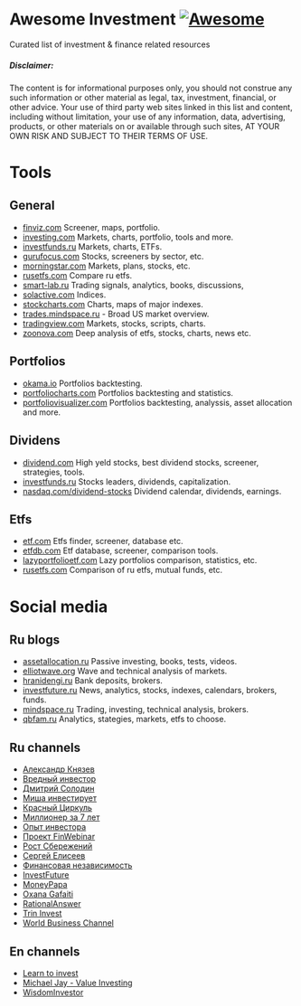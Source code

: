 # Awesome Investment [![Awesome](https://cdn.rawgit.com/sindresorhus/awesome/d7305f38d29fed78fa85652e3a63e154dd8e8829/media/badge.svg)](https://github.com/sindresorhus/awesome)

Curated list of investment &amp; finance related resources

##### Disclaimer: 
The content is for informational purposes only, you should not construe any such information or other material as legal, tax, investment, financial, or other advice.  Your use of third party web sites linked in this list and content, including without limitation, your use of any information, data, advertising, products, or other materials on or available through such sites, AT YOUR OWN RISK AND SUBJECT TO THEIR TERMS OF USE.

# Tools
## General
* [finviz.com](https://finviz.com) Screener, maps, portfolio.
* [investing.com](https://in.investing.com/) Markets, charts, portfolio, tools and more.
* [investfunds.ru](https://investfunds.ru/) Markets, charts, ETFs. 
* [gurufocus.com](https://www.gurufocus.com) Stocks, screeners by sector, etc.
* [morningstar.com](https://www.morningstar.com/) Markets, plans, stocks, etc.
* [rusetfs.com](https://rusetfs.com/) Compare ru etfs.
* [smart-lab.ru](https://smart-lab.ru/) Trading signals, analytics, books, discussions, 
* [solactive.com](https://www.solactive.com/indices/) Indices.
* [stockcharts.com](https://stockcharts.com/) Charts, maps of major indexes.
* [trades.mindspace.ru](https://trades.mindspace.ru/) - Broad US market overview.
* [tradingview.com](https://ru.tradingview.com/) Markets, stocks, scripts, charts.
* [zoonova.com](https://www.zoonova.com/) Deep analysis of etfs, stocks, charts, news etc.

## Portfolios
* [okama.io](https://okama.io/#/lazy-portfolios) Portfolios backtesting.
* [portfoliocharts.com](https://portfoliocharts.com/) Portfolios backtesting and statistics.
* [portfoliovisualizer.com](https://www.portfoliovisualizer.com/) Portfolios backtesting, analyssis, asset allocation and more.

## Dividens
* [dividend.com](https://www.dividend.com/) High yeld stocks, best dividend stocks, screener, strategies, tools.
* [investfunds.ru](https://investfunds.ru/stocks-leaders/) Stocks leaders, dividends, capitalization.
* [nasdaq.com/dividend-stocks](https://www.nasdaq.com/dividend-stocks/) Dividend calendar, dividends, earnings.

## Etfs
* [etf.com](https://www.etf.com/) Etfs finder, screener, database etc.
* [etfdb.com](https://etfdb.com/) Etf database, screener, comparison tools.
* [lazyportfolioetf.com](http://www.lazyportfolioetf.com/) Lazy portfolios comparison, statistics, etc.
* [rusetfs.com](https://rusetfs.com/) Comparison of ru etfs, mutual funds, etc.

# Social media
## Ru blogs
* [assetallocation.ru](https://assetallocation.ru/) Passive investing, books, tests, videos.
* [elliotwave.org](https://elliotwave.org/) Wave and technical analysis of markets.
* [hranidengi.ru](https://hranidengi.ru) Bank deposits, brokers.
* [investfuture.ru](https://investfuture.ru/) News, analytics, stocks, indexes, calendars, brokers, funds.
* [mindspace.ru](https://mindspace.ru/) Trading, investing, technical analysis, brokers.
* [qbfam.ru](http://www.qbfam.ru/analytics/reviews/aktsii-rosta-vs-ctoimostnye-aktsii/) Analytics, stategies, markets, etfs to choose.

## Ru channels
* [Александр Князев](https://www.youtube.com/channel/UC-cAmiU9BnwkmbhuNoB3UHQ)
* [Вредный инвестор](https://www.youtube.com/channel/UCbhXz_OPX3B0eTimt24PGVQ)
* [Дмитрий Солодин](https://www.youtube.com/channel/UCDiQvcLWE_afxVzGzdCxxYA)
* [Миша инвестирует](https://www.youtube.com/channel/UCTM-tGx3sNZBYbOyXjAd0sQ)
* [Красный Циркуль](https://www.youtube.com/channel/UCxbe14qPgfkawAHZSi_8RZg)
* [Миллионер за 7 лет](https://www.youtube.com/channel/UCCyoZZKxFzzuX-8DAEOIV5Q)
* [Опыт инвестора](https://www.youtube.com/channel/UC7RMUZkM3FPGFgQXqN8gB9A)
* [Проект FinWebinar](https://www.youtube.com/channel/UCpFFEzNskcqWf1E3D-WkdUg)
* [Рост Сбережений](https://www.youtube.com/channel/UCOFW-XKXttGopIFx2N-jSvg)
* [Сергей Елисеев](https://www.youtube.com/channel/UCSdSBG3MRqhiZv4S1wO39SQ)
* [Финансовая независимость](https://www.youtube.com/channel/UCnyA5zdwYr8B_mVxSOkKuOg)
* [InvestFuture](https://www.youtube.com/channel/UC-WK8QlQJpAROCrO7dRvqcw)
* [MoneyPapa](https://www.youtube.com/channel/UC8aAReoktSVKgTt7jUAM5QA)
* [Oxana Gafaiti](https://www.youtube.com/user/mindspaceru)
* [RationalAnswer](https://www.youtube.com/channel/UCI_10IRftFes3lxlTVEjTzg)
* [Trin Invest](https://www.youtube.com/channel/UC7Uxxthe_yNgcGa7Ted8kMQ)
* [World Business Channel](https://www.youtube.com/channel/UCcqgJ3jF6UG8ea26kF2-5sg)

## En channels
* [Learn to invest](https://www.youtube.com/channel/UCSglJMvX-zSgv3PEJIE_inw)
* [Michael Jay - Value Investing](https://www.youtube.com/channel/UC7dBqDNlwMfHupqgJvPFZPg)
* [WisdomInvestor](https://www.youtube.com/user/wisdominvestor)


